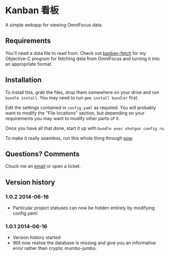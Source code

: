 # Kanban 看板

A simple webapp for viewing OmniFocus data.

## Requirements

You'll need a data file to read from. Check out [kanban-fetch](https://github.com/jyruzicka/kanban-fetch) for my Objective-C program for fetching data from OmniFocus and turning it into an appropriate format.

## Installation

To install this, grab the files, drop them somewhere on your drive and run `bundle install`. You may need to run `gem install bundler` first.

Edit the settings contained in `config.yaml` as required. You will probably want to modify the "File locations" section, but depending on your requirements you may want to modify other parts of it.

Once you have all that done, start it up with `bundle exec shotgun config.ru`.

To make it really seamless, run this whole thing through [pow](http://pow.cx/).

## Questions? Comments

Chuck me an [email](mailto:jan@1klb.com) or open a ticket.

## Version history

### 1.0.2 2014-06-16

* Particular project statuses can now be hidden entirely by modifying config.yaml

### 1.0.1 2014-06-16

* Version history started
* Will now realise the database is missing and give you an informative error rather than cryptic mumbo-jumbo.